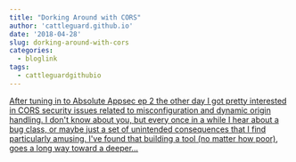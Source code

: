 ```yaml
---
title: "Dorking Around with CORS"
author: 'cattleguard.github.io'
date: '2018-04-28'
slug: dorking-around-with-cors
categories:
  - bloglink
tags:
  - cattleguardgithubio
---
```


[After tuning in to Absolute Appsec ep 2 the other day I got pretty interested in CORS security issues related to misconfiguration and dynamic origin handling. I don't know about you, but every once in a while I hear about a bug class, or maybe just a set of unintended consequences that I find particularly amusing. I've found that building a tool (no matter how poor), goes a long way toward a deeper...<click to read more>](https://cattleguard.github.io/2018/04/28/dorking-around-with-cors-and-golang/)

